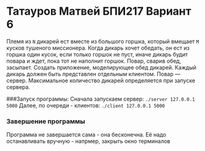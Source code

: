 # Татауров Матвей БПИ217 Вариант 6

Племя из `N` дикарей ест вместе из большого горшка, который вмещает `M` кусков тушеного миссионера.
Когда дикарь хочет обедать, он ест из горшка один кусок, если
только горшок не пуст, иначе дикарь будит повара и ждет, пока
тот не наполнит горшок. Повар, сварив обед, засыпает. Создать
приложение, моделирующее обед дикарей. Каждый дикарь
должен быть представлен отдельным клиентом. Повар — сервер. Максимальное количество дикарей определяется при запуске
сервера.

###Запуск программы:
Сначала запускаем сервер:
`./server 127.0.0.1 5000`
Далее, по очереди - клиентов:
`./client 127.0.0.1 5000`

### Завершение программы

Программа не завершается сама - она бесконечна. Её надо останавливать вручную - напрмер, закрыть окно терминалов
